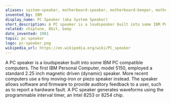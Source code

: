```yaml
---
aliases: system-speaker, motherboard-speaker, motherboard-beeper, motherboard-buzzer
invented_by: IBM
display_name: PC Speaker (aka System Speaker)
short_description: A PC speaker is a loudspeaker built into some IBM PC compatible computers.
related: chiptune, 8bit, beep
date_invented: 1981
topic: pc-speaker
logo: pc-speaker.png
wikipedia_url: https://en.wikipedia.org/wiki/PC_speaker
---
```

A PC speaker is a loudspeaker built into some IBM PC compatible computers. The first IBM Personal Computer, model 5150, employed a standard 2.25 inch magnetic driven (dynamic) speaker. More recent computers use a tiny moving-iron or piezo speaker instead. The speaker allows software and firmware to provide auditory feedback to a user, such as to report a hardware fault. A PC speaker generates waveforms using the programmable interval timer, an Intel 8253 or 8254 chip.

